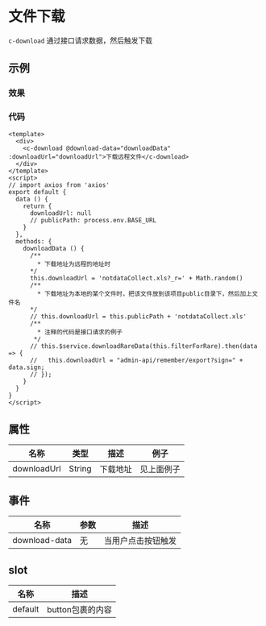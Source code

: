 # 文件下载
`c-download`
通过接口请求数据，然后触发下载

## 示例
### 效果

<Demo>
  <DownloadFileDemo/>
</Demo>

### 代码
```vue
<template>
  <div>
    <c-download @download-data="downloadData" :downloadUrl="downloadUrl">下载远程文件</c-download>
  </div>
</template>
<script>
// import axios from 'axios'
export default {
  data () {
    return {
      downloadUrl: null
      // publicPath: process.env.BASE_URL
    }
  },
  methods: {
    downloadData () {
      /**
        * 下载地址为远程的地址时
      */
      this.downloadUrl = 'notdataCollect.xls?_r=' + Math.random()
      /**
        * 下载地址为本地的某个文件时，把该文件放到该项目public目录下，然后加上文件名
      */
      // this.downloadUrl = this.publicPath + 'notdataCollect.xls'
      /**
        * 注释的代码是接口请求的例子
       */
      // this.$service.downloadRareData(this.filterForRare).then(data => {
      //   this.downloadUrl = "admin-api/remember/export?sign=" + data.sign;
      // });
    }
  }
}
</script>
```
## 属性
| 名称 | 类型 | 描述 | 例子 |
| ---- | ---- | ---- | ---- |
| downloadUrl | String | 下载地址 |见上面例子 |
## 事件
| 名称 | 参数 | 描述 |
| ---- | ---- | ---- |
| download-data | 无 |当用户点击按钮触发 |
## slot
| 名称 | 描述 |
| ---- | ---- |
| default | button包裹的内容 |
<Comment />
